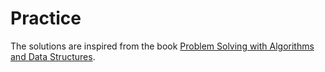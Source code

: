 # Practice
The solutions are inspired from the book [Problem Solving with Algorithms and Data Structures](https://www.cs.auckland.ac.nz/courses/compsci105s1c/resources/ProblemSolvingwithAlgorithmsandDataStructures.pdf).
